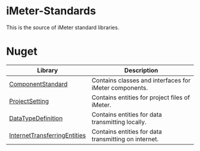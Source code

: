 # iMeter-Standards

This is the source of iMeter standard libraries.

# Nuget
Library|Description
---|---
[ComponentStandard](https://www.nuget.org/packages/NTI.iMeter.Standards.ComponentStandard/)|Contains classes and interfaces for iMeter components.
[ProjectSetting](https://www.nuget.org/packages/NTI.iMeter.Standards.ProjectSetting/)|Contains entities for project files of iMeter.
[DataTypeDefinition](https://www.nuget.org/packages/NTI.iMeter.Standards.DataTypeDefinition/)|Contains entities for data transmitting locally.
[InternetTransferringEntities](https://www.nuget.org/packages/NTI.iMeter.Standards.InternetTransferringEntities/)|Contains entities for data transmitting on internet.
